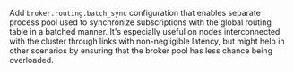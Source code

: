 Add `broker.routing.batch_sync` configuration that enables separate process pool used to synchronize subscriptions with the global routing table in a batched manner.
It's especially useful on nodes interconnected with the cluster through links with non-negligible latency, but might help in other scenarios by ensuring that the broker pool has less chance being overloaded.

